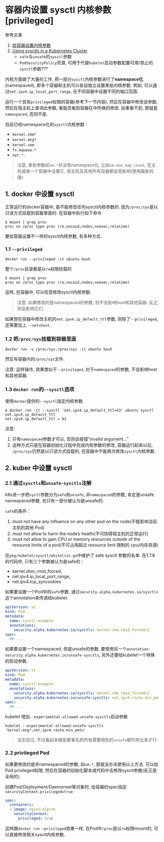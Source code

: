 # 容器内设置 sysctl 内核参数[privileged]

参考文章

1. [给容器设置内核参数](https://tencentcloudcontainerteam.github.io/2018/11/19/kernel-parameters-and-container/)
2. [Using sysctls in a Kubernetes Cluster](https://kubernetes.io/docs/tasks/administer-cluster/sysctl-cluster/)
    - `safe`与`unsafe`的`sysctl`参数
    - `PodSecurityPolicy`资源, 可用于代替`kubelet`启动参数配置可用/禁止的`sysctl`参数???

内核方面做了大量的工作, 把一部分`sysctl`内核参数进行了**namespace化**(namespaced), 即多个容器和主机可以各自独立设置某些内核参数. 例如, 可以通过`net.ipv4.ip_local_port_range`, 在不同容器中设置不同的端口范围. 

运行一个具有`privileged`权限的容器(参考下一节内容), 然后在容器中修改该参数, 然后在宿主机上查询此参数, 看能否看到容器在中所做的修改. 如果看不到, 那就是`namespaced`, 否则不是. 

目前已经namespace化的`sysctl`内核参数：

- `kernel.shm*`
- `kernel.msg*`
- `kernel.sem`
- `fs.mqueue.*`
- `net.*.`

> 注意, 某些参数如`vm.*`并没有namespace化. 比如`vm.max_map_count`, 在主机或者一个容器中设置它, 宿主机及其他所有容器都会受影响(使用最新的值). 

## 1. docker 中设置 sysctl

正常运行的docker容器中, 是不能修改任何sysctl内核参数的. 因为`/proc/sys`是以只读方式挂载到容器里面的. 在容器中执行如下命令

```log
$ mount | grep proc
proc on /proc type proc (ro,nosuid,nodev,noexec,relatime)
```

要给容器设置不一样的sysctl内核参数, 有多种方式. 

### 1.1 `--privileged`

```
docker run --privileged -it ubuntu bash
```

整个`/proc`目录都是以`rw`权限挂载的

```log
$ mount | grep proc
proc on /proc type proc (rw,nosuid,nodev,noexec,relatime)
```

这样, 在容器中, 可以任意修改sysctl内核参数.

> 注意: 如果修改的是namespaced的参数, 则不会影响host和其他容器. 反之, 则会影响它们. 

如果想在容器中修改主机的`net.ipv4.ip_default_ttl`参数, 则除了`--privileged`, 还需要加上 `--net=host`. 

### 1.2 把`/proc/sys`挂载到容器里面

```
docker run -v /proc/sys:/proc/sys -it ubuntu bash
```

然后写容器内的`/proc/sys`文件.

注意: 这样操作, 效果类似于`--privileged`, 对于`namespaced`的参数, 不会影响host和其他容器. 

### 1.3 `docker run`的`--sysctl`选项

使用`docker`提供的`--sysctl`指定内核参数.

```log
$ docker run -it --sysctl 'net.ipv4.ip_default_ttl=63' ubuntu sysctl net.ipv4.ip_default_ttl
net.ipv4.ip_default_ttl = 63
```

注意:

1. 只有`namespaced`参数才可以, 否则会报错”invalid argument…”
2. 这种方式只是在容器初始化过程中完成内核参数的修改, 容器运行起来以后, `/proc/sys`仍然是以只读方式挂载的, 在容器中不能再次修改`sysctl`内核参数. 

## 2. kuber 中设置 sysctl

### 2.1 通过`sysctls`和`unsafe-sysctls`注解

k8s进一步把`syctl`参数分为`safe`和`unsafe`, 非`namespaced`的参数, 肯定是unsafe. namespaced参数, 也只有一部分被认为是unsafe的. 

`safe`的条件：

1. must not have any influence on any other pod on the node(不能影响当前主机的其他 Pod)
2. must not allow to harm the node’s health(不可防碍宿主机的正常运行)
3. must not allow to gain CPU or memory resources outside of the resource limits of a pod(不可占用超过 resource limit 限制的 cpu/内存资源)

在`pkg/kubelet/sysctl/whitelist.go`中维护了 safe sysctl 参数的名单. 在1.7.8的代码中, 只有三个参数被认为是safe的：

- kernel.shm_rmid_forced,
- net.ipv4.ip_local_port_range,
- net.ipv4.tcp_syncookies

如果要设置一个Pod中的`safe`参数, 通过`security.alpha.kubernetes.io/sysctls`这个annotation来传递给kubelet. 

```yaml
apiVersion: v1
kind: Pod
metadata:
  name: sysctl-example
  annotations:
    security.alpha.kubernetes.io/sysctls: kernel.shm_rmid_forced=1
spec:
  ## ...
```

如果要设置一个namespaced, 但是unsafe的参数, 要使用另一个`annotation: security.alpha.kubernetes.io/unsafe-sysctls`, 另外还要给kubelet一个特殊的启动参数. 

```yaml
apiVersion: v1
kind: Pod
metadata:
  name: sysctl-example
  annotations:
    security.alpha.kubernetes.io/sysctls: kernel.shm_rmid_forced=1
    security.alpha.kubernetes.io/unsafe-sysctls: net.ipv4.route.min_pmtu=1000,kernel.msgmax=1 2 3
spec:
  ## ...
```

kubelet 增加`--experimental-allowed-unsafe-sysctls`启动参数

```
kubelet --experimental-allowed-unsafe-sysctls 'kernel.msg*,net.ipv4.route.min_pmtu'
```

> 没实验过, 不过看起来像是要事先把所有需要用到的`unsafe`都列举出来才行.

### 2.2 privileged Pod

如果要修改的是非namespaced的参数, 如`vm.*`, 那就没办法使用以上方法. 可以给Pod privileged权限, 然后在容器的初始化脚本或代码中去修改sysctl参数(反正是全局的). 

创建Pod/Deployment/Daemonset等对象时, 给容器的spec指定`securityContext.privileged=true`

```yaml
spec:
  containers:
  - image: nginx:alpine
    securityContext:
      privileged: true

```

这样跟`docker run –privileged`效果一样, 在Pod中`/proc`是以`rw`权限mount的, 可以直接修改相关sysctl内核参数. 
